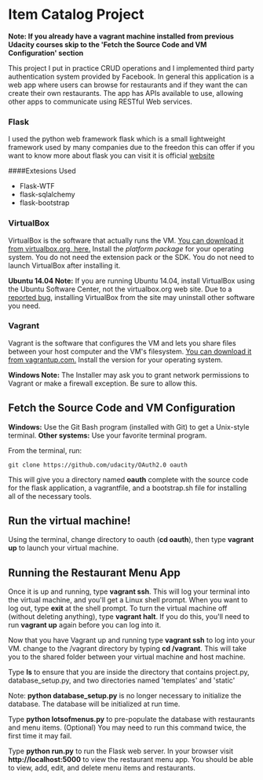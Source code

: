 # Item Catalog Project

**Note: If you already have a vagrant machine installed from previous Udacity courses skip to the 'Fetch the Source Code and VM Configuration' section**

This project I put in practice CRUD operations and I implemented third party authentication system provided by Facebook. In general 
this application is a web app where users can browse for restaurants and if they want the can create their own restaurants.
The app has APIs available to use, allowing other apps to communicate using RESTful Web services.  

### Flask

I used the python web framework flask which is a small lightweight framework used by many companies due to the freedon this can offer
if you want to know more about flask you can visit it is official [website](http://flask.pocoo.org/)

####Extesions Used

* Flask-WTF
* flask-sqlalchemy
* flask-bootstrap

### VirtualBox

VirtualBox is the software that actually runs the VM. [You can download it from virtualbox.org, here.](https://www.virtualbox.org/wiki/Downloads)  Install the *platform package* for your operating system.  You do not need the extension pack or the SDK. You do not need to launch VirtualBox after installing it.

**Ubuntu 14.04 Note:** If you are running Ubuntu 14.04, install VirtualBox using the Ubuntu Software Center, not the virtualbox.org web site. Due to a [reported bug](http://ubuntuforums.org/showthread.php?t=2227131), installing VirtualBox from the site may uninstall other software you need.

### Vagrant

Vagrant is the software that configures the VM and lets you share files between your host computer and the VM's filesystem.  [You can download it from vagrantup.com.](https://www.vagrantup.com/downloads) Install the version for your operating system.

**Windows Note:** The Installer may ask you to grant network permissions to Vagrant or make a firewall exception. Be sure to allow this.

## Fetch the Source Code and VM Configuration

**Windows:** Use the Git Bash program (installed with Git) to get a Unix-style terminal.
**Other systems:** Use your favorite terminal program.

From the terminal, run:

    git clone https://github.com/udacity/OAuth2.0 oauth

This will give you a directory named **oauth** complete with the source code for the flask application, a vagrantfile, and a bootstrap.sh file for installing all of the necessary tools.

## Run the virtual machine!

Using the terminal, change directory to oauth (**cd oauth**), then type **vagrant up** to launch your virtual machine.


## Running the Restaurant Menu App
Once it is up and running, type **vagrant ssh**. This will log your terminal into the virtual machine, and you'll get a Linux shell prompt. When you want to log out, type **exit** at the shell prompt.  To turn the virtual machine off (without deleting anything), type **vagrant halt**. If you do this, you'll need to run **vagrant up** again before you can log into it.


Now that you have Vagrant up and running type **vagrant ssh** to log into your VM.  change to the /vagrant directory by typing **cd /vagrant**. This will take you to the shared folder between your virtual machine and host machine.

Type **ls** to ensure that you are inside the directory that contains project.py, database_setup.py, and two directories named 'templates' and 'static'

Note: **python database_setup.py** is no longer necessary to initialize the database.  The database will be initialized at run time.

Type **python lotsofmenus.py** to pre-populate the database with restaurants and menu items. (Optional)  You may need to run this command twice, the first time it may fail.

Type **python run.py** to run the Flask web server. In your browser visit **http://localhost:5000** to view the restaurant menu app.  You should be able to view, add, edit, and delete menu items and restaurants.
